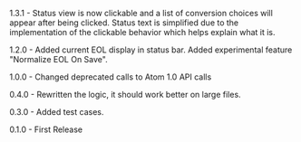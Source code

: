 1.3.1 - Status view is now clickable and a list of conversion choices will appear after being clicked. Status text is simplified due to the implementation of the clickable behavior which helps explain what it is.

1.2.0 - Added current EOL display in status bar. Added experimental feature "Normalize EOL On Save".

1.0.0 - Changed deprecated calls to Atom 1.0 API calls

0.4.0 - Rewritten the logic, it should work better on large files.

0.3.0 - Added test cases.

0.1.0 - First Release
